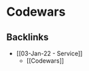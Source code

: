 # Codewars
## Backlinks
* [[03-Jan-22 - Service]]
	* [[Codewars]]

<!-- #sp #hp -->

<!-- {BearID:5C084BC6-4460-412D-B3D3-1E4B1147F400-35631-0000064DB8FE31B9} -->
